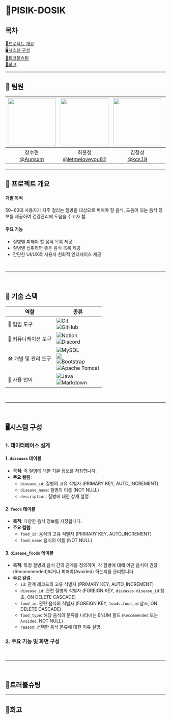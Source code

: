 # 🥗PISIK-DOSIK
## 목차
[📒프로젝트 개요](#-프로젝트-개요)<br>
[🖥️시스템 구성](#️시스템-구성)<br>
[🌠트러블슈팅](#트러블슈팅)<br>
[📝회고](#회고)


<hr>

## 🤝 팀원
|<img src="https://avatars.githubusercontent.com/u/98368034?v=4" width="150" height="150"/>|<img src="https://avatars.githubusercontent.com/u/49242646?v=4" width="150" height="150"/>|<img src="https://avatars.githubusercontent.com/u/103468518?v=4" width="150" height="150"/>|<img src="https://avatars.githubusercontent.com/u/103871252?v=4" width="150" height="150"/>|
|:-:|:-:|:-:|:-:|
|장수현<br/>[@Aunsxm](https://github.com/Aunsxm)|최윤정<br/>[@letmeloveyou82](https://github.com/letmeloveyou82)|김창성<br/>[@kcs19](https://github.com/kcs19)|김우현<br/>[@woody6624](https://github.com/woody6624)|

<hr>


## 📒 프로젝트 개요

####  개발 목적

50~60대 사용자가 자주 걸리는 질병을 대상으로 피해야 할 음식, 도움이 되는 음식 정보를 제공하여 건강관리에 도움을 주고자 함.


####  주요 기능

- 질병별 피해야 할 음식 목록 제공
- 질병별 섭취하면 좋은 음식 목록 제공
- 간단한 UI/UX로 사용자 친화적 인터페이스 제공


<br>

---
<br>

## 🔧 기술 스택

| **역할**            | **종류**                                                                                                              |
|----------------------|-----------------------------------------------------------------------------------------------------------------------|
| 🤝 협업 도구         | ![Git](https://img.shields.io/badge/git-%23F05033.svg?style=for-the-badge&logo=git&logoColor=white) <br> ![GitHub](https://img.shields.io/badge/github-%23121011.svg?style=for-the-badge&logo=github&logoColor=white) |
| 💬 커뮤니케이션 도구 | ![Notion](https://img.shields.io/badge/Notion-%23000000.svg?style=for-the-badge&logo=notion&logoColor=white)<br> ![Discord](https://img.shields.io/badge/Discord-%235865F2.svg?style=for-the-badge&logo=discord&logoColor=white)|
| 🛠️ 개발 및 관리 도구 | ![MySQL](https://img.shields.io/badge/mysql-4479A1.svg?style=for-the-badge&logo=mysql&logoColor=white)<br><img src ="https://img.shields.io/badge/dbeaver-372923.svg?style=for-the-badge&logo=dbeaver&logoColor=white"><br>![Bootstrap](https://img.shields.io/badge/bootstrap-%238511FA.svg?style=for-the-badge&logo=bootstrap&logoColor=white)<br>![Apache Tomcat](https://img.shields.io/badge/apache%20tomcat-%23F8DC75.svg?style=for-the-badge&logo=apache-tomcat&logoColor=black)|
| :eyes: 사용 언어 | ![Java](https://img.shields.io/badge/java-%23ED8B00.svg?style=for-the-badge&logo=openjdk&logoColor=white)<br>![Markdown](https://img.shields.io/badge/markdown-%23000000.svg?style=for-the-badge&logo=markdown&logoColor=white)|

<br>

---

<br>

## 🖥️시스템 구성


### 1. 데이터베이스 설계

#### 1. `diseases` 테이블

- **목적**: 각 질병에 대한 기본 정보를 저장합니다.
- **주요 컬럼**:
    - `disease_id`: 질병의 고유 식별자 (PRIMARY KEY, AUTO_INCREMENT)
    - `disease_name`: 질병의 이름 (NOT NULL)
    - `description`: 질병에 대한 상세 설명

#### 2. `foods` 테이블

- **목적**: 다양한 음식 정보를 저장합니다.
- **주요 컬럼**:
    - `food_id`: 음식의 고유 식별자 (PRIMARY KEY, AUTO_INCREMENT)
    - `food_name`: 음식의 이름 (NOT NULL)

#### 3. `disease_foods` 테이블

- **목적**: 특정 질병과 음식 간의 관계를 정의하여, 각 질병에 대해 어떤 음식이 권장(Recommended)되거나 피해야(Avoided) 하는지를 관리합니다.
- **주요 컬럼**:
    - `id`: 관계 레코드의 고유 식별자 (PRIMARY KEY, AUTO_INCREMENT)
    - `disease_id`: 관련 질병의 식별자 (FOREIGN KEY, `diseases.disease_id` 참조, ON DELETE CASCADE)
    - `food_id`: 관련 음식의 식별자 (FOREIGN KEY, `foods.food_id` 참조, ON DELETE CASCADE)
    - `food_type`: 해당 음식의 분류를 나타내는 ENUM 필드 (`Recommended` 또는 `Avoided`, NOT NULL)
    - `reason`: 선택한 음식 분류에 대한 이유 설명
### 2. 주요 기능 및 화면 구성


<br>

---

<br>

## 🌠트러블슈팅




<hr>

## 📝회고
